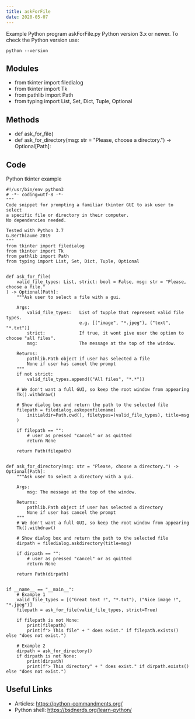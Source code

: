 ```yaml
---
title: askForFile
date: 2020-05-07
---
```

Example Python program askForFile.py
Python version 3.x or newer.
To check the Python version use:

    python --version

## Modules

* from tkinter import filedialog
* from tkinter import Tk
* from pathlib import Path
* from typing import List, Set, Dict, Tuple, Optional

## Methods

* def ask_for_file(
* def ask_for_directory(msg: str = "Please, choose a directory.") -> Optional[Path]:

## Code

Python tkinter example

    #!/usr/bin/env python3
    # -*- coding=utf-8 -*-
    """
    Code snippet for prompting a familiar tkinter GUI to ask user to select 
    a specific file or directory in their computer.
    No dependencies needed.
    
    Tested with Python 3.7
    G.Berthiaume 2019
    """
    from tkinter import filedialog
    from tkinter import Tk
    from pathlib import Path
    from typing import List, Set, Dict, Tuple, Optional
    
    
    def ask_for_file(
        valid_file_types: List, strict: bool = False, msg: str = "Please, choose a file."
    ) -> Optional[Path]:
        """Ask user to select a file with a gui.
    
        Args:
            valid_file_types:   List of tupple that represent valid file types. 
                                e.g. [("image", "*.jpeg"), ("text", "*.txt")] 
            strict:             If true, it wont give user the option to choose "all files". 
            msg:                The message at the top of the window.
        
        Returns:
            pathlib.Path object if user has selected a file
            None if user has cancel the prompt
        """
        if not strict:
            valid_file_types.append(("All files", "*.*"))
    
        # We don't want a full GUI, so keep the root window from appearing
        Tk().withdraw()
    
        # Show dialog box and return the path to the selected file
        filepath = filedialog.askopenfilename(
            initialdir=Path.cwd(), filetypes=(valid_file_types), title=msg
        )
    
        if filepath == "":
            # user as pressed "cancel" or as quitted
            return None
    
        return Path(filepath)
    
    
    def ask_for_directory(msg: str = "Please, choose a directory.") -> Optional[Path]:
        """Ask user to select a directory with a gui.
    
        Args:
            msg: The message at the top of the window.
        
        Returns:
            pathlib.Path object if user has selected a directory
            None if user has cancel the prompt
        """
        # We don't want a full GUI, so keep the root window from appearing
        Tk().withdraw()
    
        # Show dialog box and return the path to the selected file
        dirpath = filedialog.askdirectory(title=msg)
    
        if dirpath == "":
            # user as pressed "cancel" or as quitted
            return None
    
        return Path(dirpath)
    
    
    if __name__ == "__main__":
        # Example 1
        valid_file_types = [("Great text !", "*.txt"), ("Nice image !", "*.jpeg")]
        filepath = ask_for_file(valid_file_types, strict=True)
    
        if filepath is not None:
            print(filepath)
            print(f"> This file" + " does exist." if filepath.exists() else "does not exist.")
    
        # Example 2
        dirpath = ask_for_directory()
        if dirpath is not None:
            print(dirpath)
            print(f"> This directory" + " does exist." if dirpath.exists() else "does not exist.")
    

## Useful Links

- Articles: https://python-commandments.org/
- Python shell: https://bsdnerds.org/learn-python/
